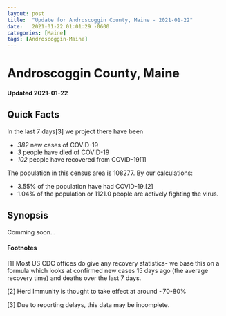 ```yaml
---
layout: post
title:  "Update for Androscoggin County, Maine - 2021-01-22"
date:   2021-01-22 01:01:29 -0600
categories: [Maine]
tags: [Androscoggin-Maine]
---
```


# Androscoggin County, Maine
#### Updated 2021-01-22

## Quick Facts

In the last 7 days[3] we project there have been
- *382* new cases of COVID-19
- *3* people have died of COVID-19
- *102* people have recovered from COVID-19[1]

The population in this census area is 108277. By our calculations:
- 3.55% of the population have had COVID-19.[2]
- 1.04% of the population or 1121.0 people are actively fighting the virus.

## Synopsis

Comming soon...


#### Footnotes

[1] Most US CDC offices do give any recovery statistics- we base this on a formula which looks at confirmed new cases
15 days ago (the average recovery time) and deaths over the last 7 days.

[2] Herd Immunity is thought to take effect at around ~70-80%

[3] Due to reporting delays, this data may be incomplete.
 
    